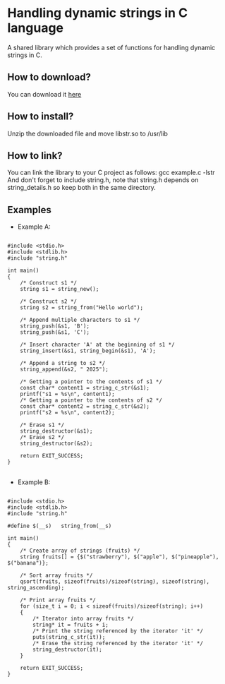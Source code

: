# Handling dynamic strings in C language
A shared library which provides a set of functions for handling dynamic strings in C.
<h2>How to download?</h2>
You can download it <a href="https://github.com/user-attachments/files/19351675/libstr.zip">here</a>
<h2>How to install?</h2>
Unzip the downloaded file and move libstr.so to /usr/lib
<h2>How to link?</h2>
You can link the library to your C project as follows: gcc example.c -lstr <br>
And don't forget to include string.h, note that string.h depends on string_details.h so keep both in the same directory.
<br>
<h2> Examples </h2>

* Example A:

<pre>
<code class="language-c">
#include &lt;stdio.h&gt;
#include &lt;stdlib.h&gt;
#include "string.h"

int main()
{
    /* Construct s1 */
    string s1 = string_new();

    /* Construct s2 */
    string s2 = string_from("Hello world");

    /* Append multiple characters to s1 */
    string_push(&s1, 'B');
    string_push(&s1, 'C');

    /* Insert character 'A' at the beginning of s1 */
    string_insert(&s1, string_begin(&s1), 'A');

    /* Append a string to s2 */
    string_append(&s2, " 2025");

    /* Getting a pointer to the contents of s1 */
    const char* content1 = string_c_str(&s1);
    printf("s1 = %s\n", content1);
    /* Getting a pointer to the contents of s2 */
    const char* content2 = string_c_str(&s2);
    printf("s2 = %s\n", content2);

    /* Erase s1 */
    string_destructor(&s1);
    /* Erase s2 */
    string_destructor(&s2);
                
    return EXIT_SUCCESS;
}
</code>
</pre>

* Example B:

<pre>
<code class="language-c">
#include &lt;stdio.h&gt;
#include &lt;stdlib.h&gt;
#include "string.h"

#define $(__s)   string_from(__s)

int main()
{
    /* Create array of strings (fruits) */
    string fruits[] = {$("strawberry"), $("apple"), $("pineapple"), $("banana")};

    /* Sort array fruits */
    qsort(fruits, sizeof(fruits)/sizeof(string), sizeof(string), string_ascending);
    
    /* Print array fruits */
    for (size_t i = 0; i < sizeof(fruits)/sizeof(string); i++)
    {
        /* Iterator into array fruits */
        string* it = fruits + i;
        /* Print the string referenced by the iterator 'it' */
        puts(string_c_str(it));
        /* Erase the string referenced by the iterator 'it' */
        string_destructor(it);
    }
    
    return EXIT_SUCCESS;
}
</code>
</pre>
